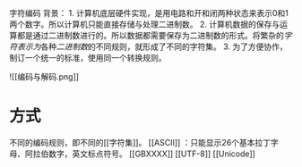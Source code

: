 字符编码
背景：
	1. 计算机底层硬件实现，是用电路和开和闭两种状态来表示0和1两个数字。所以计算机只能直接存储与处理二进制数。
	2. 计算机数据的保存与运算都是通过二进制数进行的。所以数据都需要保存为二进制数的形式。将繁杂的*字符表示为*各种*二进制数*的不同规则，就形成了不同的字符集。
	3. 为了方便协作，制订一个统一的标准，使用同一个转换规则。

![[编码与解码.png]] 
# 方式
不同的编码规则，即不同的[[字符集]]。
[[ASCII]] ：只能显示26个基本拉丁字母、阿拉伯数字，英文标点符号。
[[GBXXXX]] 
[[UTF-8]] 
[[Unicode]] 